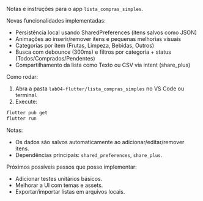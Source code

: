 Notas e instruções para o app `lista_compras_simples`.

Novas funcionalidades implementadas:
- Persistência local usando SharedPreferences (itens salvos como JSON)
- Animações ao inserir/remover itens e pequenas melhorias visuais
- Categorias por item (Frutas, Limpeza, Bebidas, Outros)
- Busca com debounce (300ms) e filtros por categoria + status (Todos/Comprados/Pendentes)
- Compartilhamento da lista como Texto ou CSV via intent (share_plus)

Como rodar:

1. Abra a pasta `lab04-flutter/lista_compras_simples` no VS Code ou terminal.
2. Execute:

```bash
flutter pub get
flutter run
```

Notas:
- Os dados são salvos automaticamente ao adicionar/editar/remover itens.
- Dependências principais: `shared_preferences`, `share_plus`.

Próximos possíveis passos que posso implementar:
- Adicionar testes unitários básicos.
- Melhorar a UI com temas e assets.
- Exportar/importar listas em arquivos locais.
